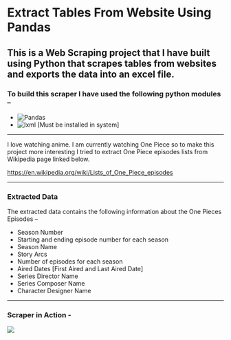 # Extract Tables From Website Using Pandas

## This is a Web Scraping project that I have built using Python that scrapes tables from websites and exports the data into an excel file.

### To build this scraper I have used the following python modules – 
-	![Pandas](https://pypi.org/project/pandas/)
-	![lxml](https://pypi.org/project/lxml/) [Must be installed in system]

-------

I love watching anime. I am currently watching One Piece so to make this project more interesting I tried to extract One Piece episodes lists from Wikipedia page linked below.

https://en.wikipedia.org/wiki/Lists_of_One_Piece_episodes

-------

### Extracted Data
The extracted data contains the following information about the One Pieces Episodes – 
-	Season Number
-	Starting and ending episode number for each season
-	Season Name
-	Story Arcs
-	Number of episodes for each season
-	Aired Dates [First Aired and Last Aired Date]
-	Series Director Name
-	Series Composer Name
-	Character Designer Name

-------

### Scraper in Action - 
![](https://github.com/Abhijeet-Prasad/Web-Scrapers/blob/main/Extract%20Tables%20From%20Websites/Table_Extraction.gif) 
